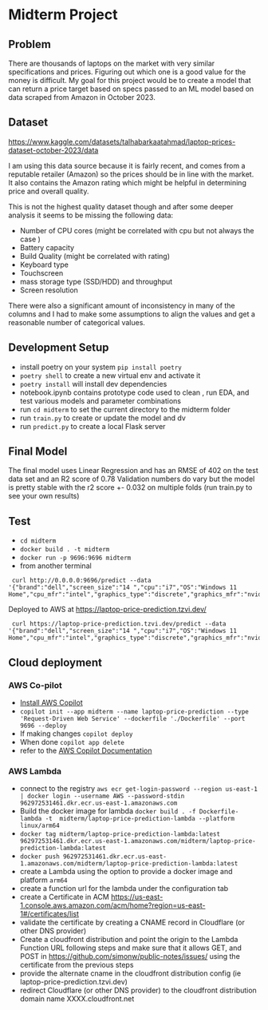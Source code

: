 # Midterm Project

## Problem

There are thousands of laptops on the market with very similar specifications and prices. Figuring out which one is a good value for the money is difficult. My goal for this project would be to create a model that can return a price target based on specs passed to an ML model based on data scraped from Amazon in October 2023. 

## Dataset

https://www.kaggle.com/datasets/talhabarkaatahmad/laptop-prices-dataset-october-2023/data

I am using this data source because it is fairly recent, and comes from a reputable retailer (Amazon) so the prices should be in line with the market. It also contains the Amazon rating which might be helpful in determining price and overall quality.

This is not the highest quality dataset though and after some deeper analysis it seems to be missing the following data:
- Number of CPU cores (might be correlated with cpu but not always the case )
- Battery capacity
- Build Quality (might be correlated with rating)
- Keyboard type
- Touchscreen
- mass storage type (SSD/HDD) and throughput
- Screen resolution

There were also a significant amount of inconsistency in many of the columns and I had to make some assumptions to align the values and get a reasonable number of categorical values.

## Development Setup
- install poetry on your system `pip install poetry`
- `poetry shell` to create a new virtual env and activate it
- `poetry install` will install dev dependencies
- notebook.ipynb contains prototype code used to clean , run EDA, and test various models and parameter combinations
- run `cd midterm` to set the current directory to the midterm folder
- run `train.py` to create or update the model and dv
- run `predict.py` to create a local Flask server

## Final Model

The final model uses Linear Regression and has an RMSE of 402 on the test data set and an R2 score of 0.78
Validation numbers do vary but the model is pretty stable with the r2 score +- 0.032 on multiple folds (run train.py to see your own results)

## Test
- `cd midterm`
- `docker build . -t midterm`
- `docker run -p 9696:9696 midterm`
- from another terminal
```
 curl http://0.0.0.0:9696/predict --data '{"brand":"dell","screen_size":"14 ","cpu":"i7","OS":"Windows 11 Home","cpu_mfr":"intel","graphics_type":"discrete","graphics_mfr":"nvidia","harddisk_gb":1000,"ram_gb":8}'
```

Deployed to AWS at https://laptop-price-prediction.tzvi.dev/

```
 curl https://laptop-price-prediction.tzvi.dev/predict --data '{"brand":"dell","screen_size":"14 ","cpu":"i7","OS":"Windows 11 Home","cpu_mfr":"intel","graphics_type":"discrete","graphics_mfr":"nvidia","harddisk_gb":1000,"ram_gb":8}'
```


## Cloud deployment

### AWS Co-pilot
- [Install AWS Copilot](https://docs.aws.amazon.com/AmazonECS/latest/developerguide/AWS_Copilot.html) 
- `copilot init --app midterm --name laptop-price-prediction --type 'Request-Driven Web Service' --dockerfile './Dockerfile' --port 9696 --deploy`
- If making changes `copilot deploy`
- When done `copilot app delete`
- refer to the [AWS Copilot Documentation](https://aws.github.io/copilot-cli/)

### AWS Lambda
- connect to the registry `aws ecr get-login-password --region us-east-1 | docker login --username AWS --password-stdin 962972531461.dkr.ecr.us-east-1.amazonaws.com`
- Build the docker image for lambda `docker build . -f Dockerfile-lambda -t  midterm/laptop-price-prediction-lambda --platform linux/arm64`
- `docker tag midterm/laptop-price-prediction-lambda:latest 962972531461.dkr.ecr.us-east-1.amazonaws.com/midterm/laptop-price-prediction-lambda:latest`
- `docker push 962972531461.dkr.ecr.us-east-1.amazonaws.com/midterm/laptop-price-prediction-lambda:latest`
- create a Lambda using the option to provide a docker image and platform `arm64`
- create a function url for the lambda under the configuration tab
- create a Certificate in ACM https://us-east-1.console.aws.amazon.com/acm/home?region=us-east-1#/certificates/list
- validate the certificate by creating a CNAME record in Cloudflare (or other DNS provider)
- Create a cloudfront distribution and point the origin to the Lambda Function URL following steps and make sure that it allows GET, and POST in https://github.com/simonw/public-notes/issues/ using the certificate from the previous steps
- provide the alternate cname in the cloudfront distribution config (ie laptop-price-prediction.tzvi.dev)
- redirect Cloudflare (or other DNS provider) to the cloudfront distribution domain name XXXX.cloudfront.net
